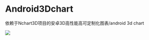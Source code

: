 # Android3Dchart
依赖于Nchart3D项目的安卓3D高性能高可定制化图表/android 3d chart

 ![](https://user-images.githubusercontent.com/19371845/29507142-62480d5c-8681-11e7-9be1-7c33f63f0596.png)



